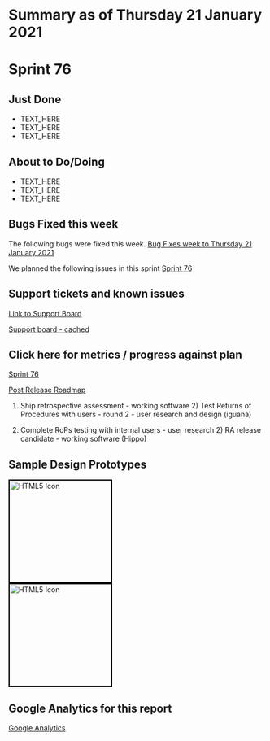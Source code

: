 # Summary as of Thursday 21 January 2021 

# Sprint 76

## Just Done
* TEXT_HERE
* TEXT_HERE
* TEXT_HERE

## About to Do/Doing
* TEXT_HERE
* TEXT_HERE
* TEXT_HERE

## Bugs Fixed this week
The following bugs were fixed this week.
[Bug Fixes week to Thursday 21 January 2021](graphs/bugs21012021.png)

We planned the following issues in this sprint 
[Sprint 76](graphs/sprint21012021.png)

## Support tickets and known issues
[Link to Support Board](https://collaboration.homeoffice.gov.uk/jira/secure/RapidBoard.jspa?rapidView=1717&selectedIssue=ASSB-253)

[Support board - cached](graphs/supportBoard21012021.png)

## Click here for metrics / progress against plan
[Sprint 76](graphs/progress21012021.png)

[Post Release Roadmap](graphs/roadmap21012021.png)

1) Ship retrospective assessment - working software 2) Test Returns of Procedures with users - round 2 - user research and design (iguana)

1) Complete RoPs testing with internal users - user research 2) RA release candidate - working software (Hippo)

## Sample Design Prototypes
<a href="graphs/proto1_21012021.png"><img src="graphs/proto1_21012021.png" alt="HTML5 Icon" width="200" style="border:2px solid black"></a>
<br>
<a href="graphs/proto2_21012021.png"><img src="graphs/proto2_21012021.png" alt="HTML5 Icon" width="200" style="border:2px solid black"></a>
<br>


## Google Analytics for this report
[Google Analytics](graphs/GA21012021.png)

